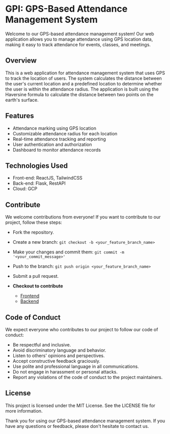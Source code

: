 # GPI: GPS-Based Attendance Management System

Welcome to our GPS-based attendance management system! Our web application allows you to manage attendance using GPS location data, making it easy to track attendance for events, classes, and meetings.

## Overview

This is a web application for attendance management system that uses GPS to track the location of users. The system calculates the distance between the user's current location and a predefined location to determine whether the user is within the attendance radius. The application is built using the Haversine formula to calculate the distance between two points on the earth's surface.

## Features

- Attendance marking using GPS location
- Customizable attendance radius for each location
- Real-time attendance tracking and reporting
- User authentication and authorization
- Dashboard to monitor attendance records

## Technologies Used

- Front-end: ReactJS, TailwindCSS
- Back-end: Flask, RestAPI
- Cloud: GCP 

## Contribute
We welcome contributions from everyone! If you want to contribute to our project, follow these steps:

- Fork the repository.
- Create a new branch: ```git checkout -b <your_feature_branch_name>```
- Make your changes and commit them: ```git commit -m '<your_commit_message>'```
- Push to the branch: ```git push origin <your_feature_branch_name>```
- Submit a pull request.

- **Checkout to contribute**
  - [Frontend](https://github.com/AKACHI-4/GPI-Frontend.git) 
  - [Backend]()

## Code of Conduct
We expect everyone who contributes to our project to follow our code of conduct:

- Be respectful and inclusive.
- Avoid discriminatory language and behavior.
- Listen to others' opinions and perspectives.
- Accept constructive feedback graciously.
- Use polite and professional language in all communications.
- Do not engage in harassment or personal attacks.
- Report any violations of the code of conduct to the project maintainers.

## License
 
This project is licensed under the MIT License. See the LICENSE file for more information.

Thank you for using our GPS-based attendance management system. If you have any questions or feedback, please don't hesitate to contact us.
